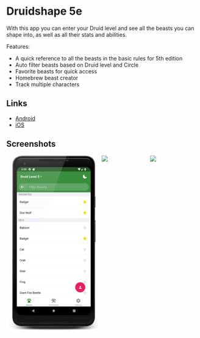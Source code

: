 # Druidshape 5e

With this app you can enter your Druid level and see all the beasts you can shape into, as well as all their stats and abilities.

Features:
* A quick reference to all the beasts in the basic rules for 5th edition
* Auto filter beasts based on Druid level and Circle
* Favorite beasts for quick access
* Homebrew beast creator
* Track multiple characters

## Links
* [Android](https://play.google.com/store/apps/details?id=com.adpyke.druidshape)
* [iOS](https://itunes.apple.com/us/app/druidshape-5e/id1453786938)

## Screenshots
<div style="display: flex; flex-direction: 'row';">
	<img src="./store-images/screenshots/android/phone/with-device/list.png" width="250" />
	<img src="./store-images/screenshots/android/phone/with-device/details.png" width="250" />
	<img src="./store-images/screenshots/android/phone/with-device/homebrew.png" width="250" />
</div>
